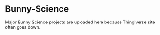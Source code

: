 # Bunny-Science
Major Bunny Science projects are uploaded here because Thingiverse site often goes down.
